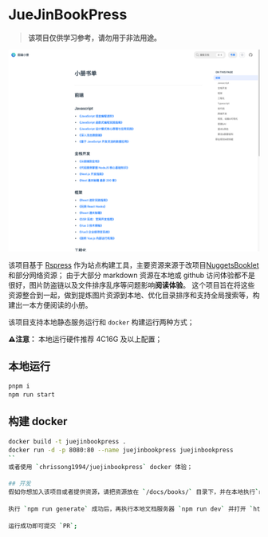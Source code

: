# JueJinBookPress

> **该项目仅供学习参考，请勿用于非法用途。**
<div align=center> <img src="./screenshot.png" /></div>

该项目基于 [Rspress](https://rspress.dev/zh/index) 作为站点构建工具，主要资源来源于改项目[NuggetsBooklet](https://github.com/lm-rebooter/NuggetsBooklet)和部分网络资源；
由于大部分 markdown 资源在本地或 github 访问体验都不是很好，图片防盗链以及文件排序乱序等问题影响**阅读体验**。
这个项目旨在将这些资源整合到一起，做到提炼图片资源到本地、优化目录排序和支持全局搜索等，构建出一本方便阅读的小册。

该项目支持本地静态服务运行和 `docker` 构建运行两种方式；

**⚠️注意：** 本地运行硬件推荐 4C16G 及以上配置；

## 本地运行

```bash
pnpm i
npm run start
```

## 构建 docker

```bash
docker build -t juejinbookpress .
docker run -d -p 8080:80 --name juejinbookpress juejinbookpress
``
或者使用 `chrissong1994/juejinbookpress` docker 体验；

## 开发
假如你想加入该项目或者提供资源，请把资源放在 `/docs/books/` 目录下，并在本地执行`npm run generate` 后，会启动文件扫描程序，每个`books` 目录下的文件夹会被作为一本独立的书的目录被扫描，并根据目录下的 `markdown` 文档生成文档文件 `_meta.json` 和 `index.md` 文件。假如扫描 `markdown` 的文档过程中遇到网络链接图片，会自动下载图片到本地，并替换掉网络链接，以达到去网络防盗链的目的。

执行 `npm run generate` 成功后，再执行本地文档服务器 `npm run dev` 并打开 `http://localhost:3000`查看文档是否能正常运行。

运行成功即可提交 `PR`; 

